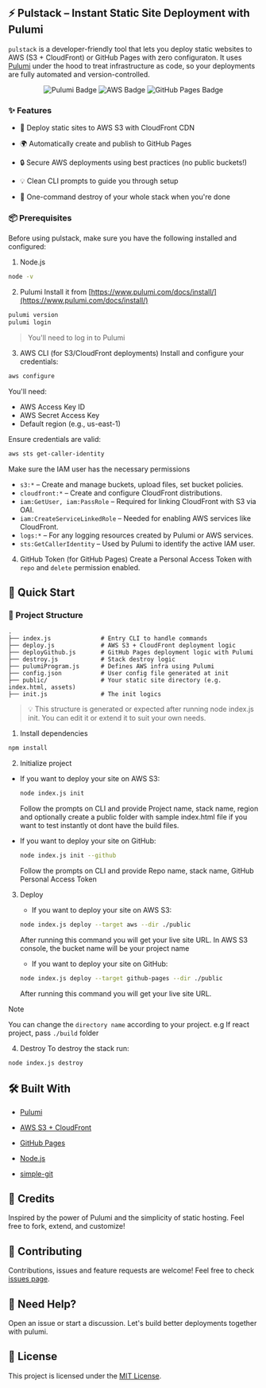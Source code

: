 ## ⚡ Pulstack – Instant Static Site Deployment with Pulumi

`pulstack` is a developer-friendly tool that lets you deploy static websites to AWS (S3 + CloudFront) or GitHub Pages with zero configuraton. It uses [Pulumi](https://www.pulumi.com/) under the hood to treat infrastructure as code, so your deployments are fully automated and version-controlled.

<p align="center">
  <img src="https://img.shields.io/badge/built%20with-pulumi-purple?logo=pulumi" alt="Pulumi Badge">
  <img src="https://img.shields.io/badge/deploys%20to-aws-orange?logo=amazonaws" alt="AWS Badge">
  <img src="https://img.shields.io/badge/deploys%20to-github%20pages-blue?logo=github" alt="GitHub Pages Badge">
</p>


### ✨ Features

- 🚀 Deploy static sites to AWS S3 with CloudFront CDN

- 🌍 Automatically create and publish to GitHub Pages

- 🔒 Secure AWS deployments using best practices (no public buckets!)

- 💡 Clean CLI prompts to guide you through setup

- 🧨 One-command destroy of your whole stack when you're done

### 📦 Prerequisites
Before using pulstack, make sure you have the following installed and configured:
1.  Node.js
   ```bash
   node -v
   ```
2. Pulumi
Install it from [https://www.pulumi.com/docs/install/](https://www.pulumi.com/docs/install/)

```bash
pulumi version
pulumi login
```
> You'll need to log in to Pulumi

3. AWS CLI (for S3/CloudFront deployments)
Install and configure your credentials:
```bash
aws configure
```

You'll need:

- AWS Access Key ID
- AWS Secret Access Key
- Default region (e.g., us-east-1)

Ensure credentials are valid:
```bash
aws sts get-caller-identity
```

Make sure the IAM user has the necessary permissions

- `s3:*` – Create and manage buckets, upload files, set bucket policies.
- `cloudfront:*` – Create and configure CloudFront distributions.
- `iam:GetUser, iam:PassRole` – Required for linking CloudFront with S3 via OAI.
- `iam:CreateServiceLinkedRole` – Needed for enabling AWS services like CloudFront.
- `logs:*` – For any logging resources created by Pulumi or AWS services.
- `sts:GetCallerIdentity` – Used by Pulumi to identify the active IAM user.

4. GitHub Token (for GitHub Pages)
Create a Personal Access Token with `repo` and `delete` permission enabled.

## 🚀 Quick Start

### 📁 Project Structure
```
.
├── index.js              # Entry CLI to handle commands
├── deploy.js             # AWS S3 + CloudFront deployment logic
├── deployGithub.js       # GitHub Pages deployment logic with Pulumi
├── destroy.js            # Stack destroy logic
├── pulumiProgram.js      # Defines AWS infra using Pulumi
├── config.json           # User config file generated at init
├── public/               # Your static site directory (e.g. index.html, assets)
├── init.js               # The init logics
```

> 💡 This structure is generated or expected after running node index.js init. You can edit it or extend it to suit your own needs.

1. Install dependencies
```bash
npm install
```

2. Initialize project

- If you want to deploy your site on AWS S3:
  ```bash
  node index.js init
  ```
  Follow the prompts on CLI and provide Project name, stack name, region and optionally create a public folder with sample index.html file if you want to test instantly ot dont have the build files.

- If you want to deploy your site on GitHub:
  ```bash
  node index.js init --github
  ```
  Follow the prompts on CLI and provide Repo name, stack name, GitHub Personal Access Token

3. Deploy

   - If you want to deploy your site on AWS S3:
    ```bash
    node index.js deploy --target aws --dir ./public
    ```
    After running this command you will get your live site URL.
    In AWS S3 console, the bucket name will be your project name

    - If you want to deploy your site on GitHub:
    ```bash
    node index.js deploy --target github-pages --dir ./public
    ```
    After running this command you will get your live site URL.
> [!NOTE]
> You can change the `directory name` according to your project. e.g If react project, pass `./build` folder

4. Destroy
To destroy the stack run:
```bash
node index.js destroy
```

## 🛠 Built With
- [Pulumi](https://www.pulumi.com/)

- [AWS S3 + CloudFront](https://aws.amazon.com/)

- [GitHub Pages](https://pages.github.com/)

- [Node.js](https://nodejs.org/en)

- [simple-git](https://www.npmjs.com/package/simple-git)


## 🙌 Credits
Inspired by the power of Pulumi and the simplicity of static hosting.
Feel free to fork, extend, and customize!

## 🤝 Contributing
Contributions, issues and feature requests are welcome!
Feel free to check [issues page](../../issues).

## 💬 Need Help?
Open an issue or start a discussion. Let's build better deployments together with pulumi.


## 🪪 License
This project is licensed under the [MIT License](./LICENSE).

    
